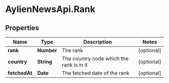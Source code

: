# AylienNewsApi.Rank

## Properties
Name | Type | Description | Notes
------------ | ------------- | ------------- | -------------
**rank** | **Number** | The rank | [optional] 
**country** | **String** | The country code which the rank is in it | [optional] 
**fetchedAt** | **Date** | The fetched date of the rank | [optional] 


